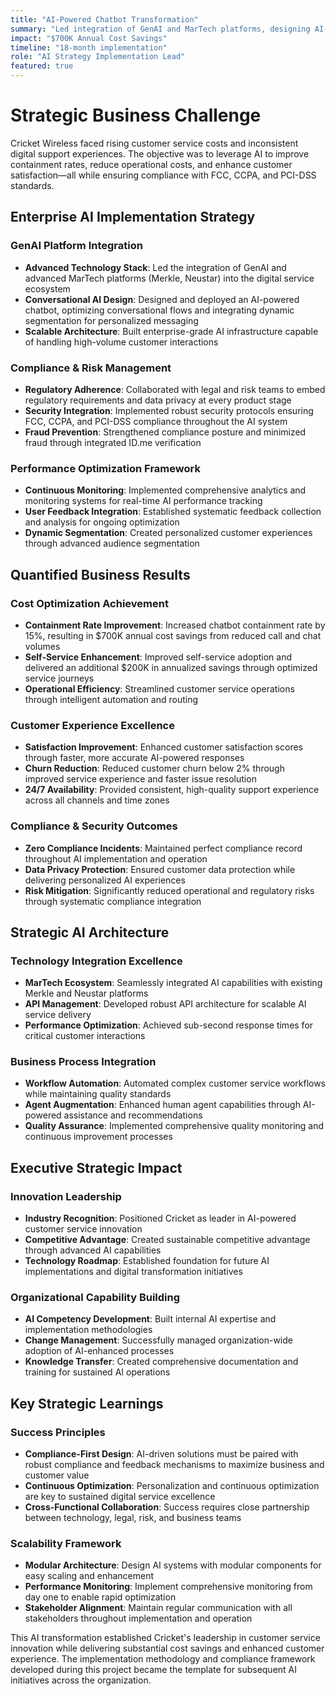 ```yaml
---
title: "AI-Powered Chatbot Transformation"
summary: "Led integration of GenAI and MarTech platforms, designing AI-powered chatbot with 15% containment improvement and $700K annual savings"
impact: "$700K Annual Cost Savings"
timeline: "18-month implementation"
role: "AI Strategy Implementation Lead"
featured: true
---
```


# Strategic Business Challenge

Cricket Wireless faced rising customer service costs and inconsistent digital support experiences. The objective was to leverage AI to improve containment rates, reduce operational costs, and enhance customer satisfaction—all while ensuring compliance with FCC, CCPA, and PCI-DSS standards.

## Enterprise AI Implementation Strategy

### GenAI Platform Integration
- **Advanced Technology Stack**: Led the integration of GenAI and advanced MarTech platforms (Merkle, Neustar) into the digital service ecosystem
- **Conversational AI Design**: Designed and deployed an AI-powered chatbot, optimizing conversational flows and integrating dynamic segmentation for personalized messaging
- **Scalable Architecture**: Built enterprise-grade AI infrastructure capable of handling high-volume customer interactions

### Compliance & Risk Management
- **Regulatory Adherence**: Collaborated with legal and risk teams to embed regulatory requirements and data privacy at every product stage
- **Security Integration**: Implemented robust security protocols ensuring FCC, CCPA, and PCI-DSS compliance throughout the AI system
- **Fraud Prevention**: Strengthened compliance posture and minimized fraud through integrated ID.me verification

### Performance Optimization Framework
- **Continuous Monitoring**: Implemented comprehensive analytics and monitoring systems for real-time AI performance tracking
- **User Feedback Integration**: Established systematic feedback collection and analysis for ongoing optimization
- **Dynamic Segmentation**: Created personalized customer experiences through advanced audience segmentation

## Quantified Business Results

### Cost Optimization Achievement
- **Containment Rate Improvement**: Increased chatbot containment rate by 15%, resulting in $700K annual cost savings from reduced call and chat volumes
- **Self-Service Enhancement**: Improved self-service adoption and delivered an additional $200K in annualized savings through optimized service journeys
- **Operational Efficiency**: Streamlined customer service operations through intelligent automation and routing

### Customer Experience Excellence
- **Satisfaction Improvement**: Enhanced customer satisfaction scores through faster, more accurate AI-powered responses
- **Churn Reduction**: Reduced customer churn below 2% through improved service experience and faster issue resolution
- **24/7 Availability**: Provided consistent, high-quality support experience across all channels and time zones

### Compliance & Security Outcomes
- **Zero Compliance Incidents**: Maintained perfect compliance record throughout AI implementation and operation
- **Data Privacy Protection**: Ensured customer data protection while delivering personalized AI experiences
- **Risk Mitigation**: Significantly reduced operational and regulatory risks through systematic compliance integration

## Strategic AI Architecture

### Technology Integration Excellence
- **MarTech Ecosystem**: Seamlessly integrated AI capabilities with existing Merkle and Neustar platforms
- **API Management**: Developed robust API architecture for scalable AI service delivery
- **Performance Optimization**: Achieved sub-second response times for critical customer interactions

### Business Process Integration
- **Workflow Automation**: Automated complex customer service workflows while maintaining quality standards
- **Agent Augmentation**: Enhanced human agent capabilities through AI-powered assistance and recommendations
- **Quality Assurance**: Implemented comprehensive quality monitoring and continuous improvement processes

## Executive Strategic Impact

### Innovation Leadership
- **Industry Recognition**: Positioned Cricket as leader in AI-powered customer service innovation
- **Competitive Advantage**: Created sustainable competitive advantage through advanced AI capabilities
- **Technology Roadmap**: Established foundation for future AI implementations and digital transformation initiatives

### Organizational Capability Building
- **AI Competency Development**: Built internal AI expertise and implementation methodologies
- **Change Management**: Successfully managed organization-wide adoption of AI-enhanced processes
- **Knowledge Transfer**: Created comprehensive documentation and training for sustained AI operations

## Key Strategic Learnings

### Success Principles
- **Compliance-First Design**: AI-driven solutions must be paired with robust compliance and feedback mechanisms to maximize business and customer value
- **Continuous Optimization**: Personalization and continuous optimization are key to sustained digital service excellence
- **Cross-Functional Collaboration**: Success requires close partnership between technology, legal, risk, and business teams

### Scalability Framework
- **Modular Architecture**: Design AI systems with modular components for easy scaling and enhancement
- **Performance Monitoring**: Implement comprehensive monitoring from day one to enable rapid optimization
- **Stakeholder Alignment**: Maintain regular communication with all stakeholders throughout implementation and operation

This AI transformation established Cricket's leadership in customer service innovation while delivering substantial cost savings and enhanced customer experience. The implementation methodology and compliance framework developed during this project became the template for subsequent AI initiatives across the organization.
